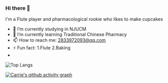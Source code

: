 ### Hi there 👋

I'm a Flute player and pharmacological rookie who likes to make cupcakes

- 🔭 I’m currently studying in NJUCM
- 🌱 I’m currently learning Traditional Chinese Pharmacy
- 📫 How to reach me: 2833972093@qq.com
- ⚡ Fun fact: 1.Flute 2.Baking 
- 
![Top Langs](https://github-readme-stats.vercel.app/api/top-langs/?username=Carrie-HuYY&layout=compact&theme=tokyonight)

[![Carrie's github activity graph](https://github-readme-activity-graph.vercel.app/graph?username=Carrie-HuYY&theme=nord)](https://github.com/Carrie-HuYY/github-readme-activity-graph)
